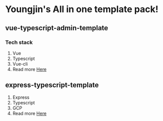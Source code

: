 # Youngjin's All in one template pack!

## vue-typescript-admin-template

### Tech stack
1. Vue
2. Typescript
3. Vue-cli
4. Read more <a href="">Here</a>

## express-typescript-template 
1. Express
2. Typescript
3. GCP
4. Read more <a href="">Here</a>
